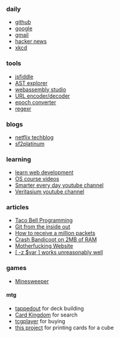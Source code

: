 ### daily
- [github](https://github.com/)
- [google](https://www.google.com/)
- [gmail](https://mail.google.com/)
- [hacker news](https://news.ycombinator.com/)
- [xkcd](https://xkcd.com/)

### tools
- [jsfiddle](https://jsfiddle.net/)
- [AST explorer](https://astexplorer.net/)
- [webassembly studio](https://webassembly.studio/)
- [URL encoder/decoder](https://meyerweb.com/eric/tools/dencoder/)
- [epoch converter](https://www.epochconverter.com/)
- [regexr](https://regexr.com/)

### blogs
- [netflix techblog](http://techblog.netflix.com/)
- [sf2platinum](https://sf2platinum.wordpress.com/)

### learning
- [learn web development](https://developer.mozilla.org/en-US/docs/Learn)
- [OS course videos](https://www.ops-class.org/)
- [Smarter every day youtube channel](https://www.youtube.com/user/destinws2)
- [Veritasium youtube channel](https://www.youtube.com/user/1veritasium)

### articles
- [Taco Bell Programming](https://news.ycombinator.com/item?id=1818816)
- [Git from the inside out](https://news.ycombinator.com/item?id=9272249)
- [How to receive a million packets](https://news.ycombinator.com/item?id=9726185)
- [Crash Bandicoot on 2MB of RAM](https://news.ycombinator.com/item?id=9737156)
- [Motherfucking Website](https://news.ycombinator.com/item?id=6791297)
- [[ -z $var ] works unreasonably well](https://news.ycombinator.com/item?id=14177701)

### games
- [Minesweeper](http://minesweeperonline.com/#150-night)

#### mtg
- [tappedout](http://tappedout.net/) for deck building
- [Card Kingdom](http://www.cardkingdom.com/catalog/magic_the_gathering/search) for search
- [tcgplayer](http://www.tcgplayer.com/) for buying
- [this project](https://github.com/tylerbrazier/archive/tree/master/mtg) for printing cards for a cube
